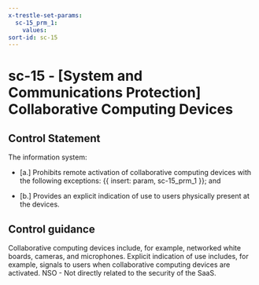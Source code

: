 ```yaml
---
x-trestle-set-params:
  sc-15_prm_1:
    values:
sort-id: sc-15
---
```


# sc-15 - \[System and Communications Protection\] Collaborative Computing Devices

## Control Statement

The information system:

- \[a.\] Prohibits remote activation of collaborative computing devices with the following exceptions: {{ insert: param, sc-15_prm_1 }}; and

- \[b.\] Provides an explicit indication of use to users physically present at the devices.

## Control guidance

Collaborative computing devices include, for example, networked white boards, cameras, and microphones. Explicit indication of use includes, for example, signals to users when collaborative computing devices are activated.
NSO - Not directly related to the security of the SaaS.
